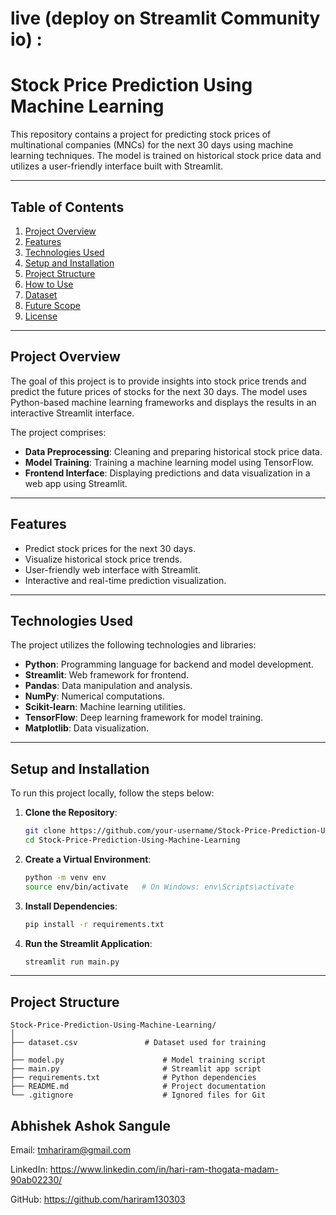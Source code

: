 # live (deploy on Streamlit Community io) : 


# Stock Price Prediction Using Machine Learning

This repository contains a project for predicting stock prices of multinational companies (MNCs) for the next 30 days using machine learning techniques. The model is trained on historical stock price data and utilizes a user-friendly interface built with Streamlit.

---

## Table of Contents
1. [Project Overview](#project-overview)
2. [Features](#features)
3. [Technologies Used](#technologies-used)
4. [Setup and Installation](#setup-and-installation)
5. [Project Structure](#project-structure)
6. [How to Use](#how-to-use)
7. [Dataset](#dataset)
8. [Future Scope](#future-scope)
9. [License](#license)

---

## Project Overview

The goal of this project is to provide insights into stock price trends and predict the future prices of stocks for the next 30 days. The model uses Python-based machine learning frameworks and displays the results in an interactive Streamlit interface. 

The project comprises:
- **Data Preprocessing**: Cleaning and preparing historical stock price data.
- **Model Training**: Training a machine learning model using TensorFlow.
- **Frontend Interface**: Displaying predictions and data visualization in a web app using Streamlit.

---

## Features

- Predict stock prices for the next 30 days.
- Visualize historical stock price trends.
- User-friendly web interface with Streamlit.
- Interactive and real-time prediction visualization.

---

## Technologies Used

The project utilizes the following technologies and libraries:
- **Python**: Programming language for backend and model development.
- **Streamlit**: Web framework for frontend.
- **Pandas**: Data manipulation and analysis.
- **NumPy**: Numerical computations.
- **Scikit-learn**: Machine learning utilities.
- **TensorFlow**: Deep learning framework for model training.
- **Matplotlib**: Data visualization.

---

## Setup and Installation

To run this project locally, follow the steps below:

1. **Clone the Repository**:
    ```bash
    git clone https://github.com/your-username/Stock-Price-Prediction-Using-Machine-Learning.git
    cd Stock-Price-Prediction-Using-Machine-Learning
    ```

2. **Create a Virtual Environment**:
    ```bash
    python -m venv env
    source env/bin/activate   # On Windows: env\Scripts\activate
    ```

3. **Install Dependencies**:
    ```bash
    pip install -r requirements.txt
    ```

4. **Run the Streamlit Application**:
    ```bash
    streamlit run main.py
    ```

---

## Project Structure

```plaintext
Stock-Price-Prediction-Using-Machine-Learning/
│
├── dataset.csv               # Dataset used for training
│
├── model.py                      # Model training script
├── main.py                       # Streamlit app script
├── requirements.txt              # Python dependencies
├── README.md                     # Project documentation
└── .gitignore                    # Ignored files for Git

```
## Abhishek Ashok Sangule
Email: tmhariram@gmail.com

LinkedIn: https://www.linkedin.com/in/hari-ram-thogata-madam-90ab02230/

GitHub: https://github.com/hariram130303
